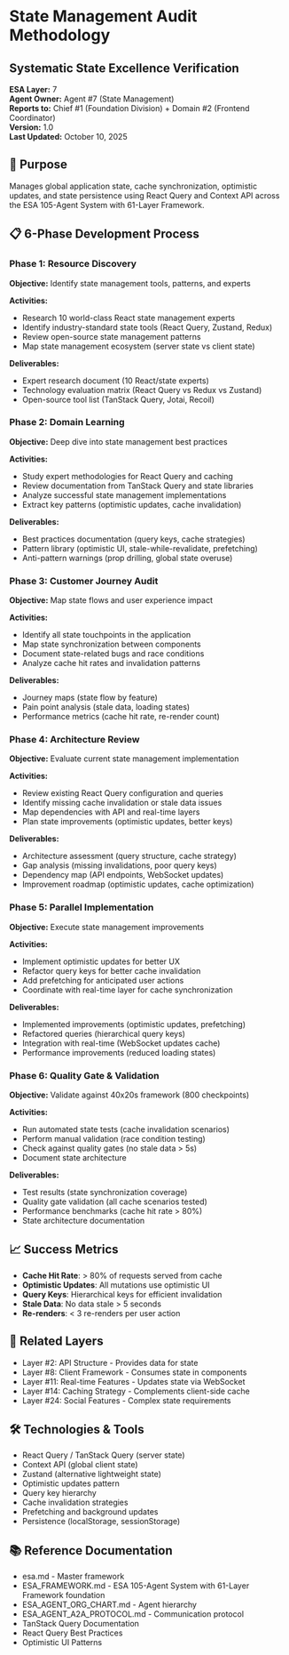 # State Management Audit Methodology
## Systematic State Excellence Verification

**ESA Layer:** 7  
**Agent Owner:** Agent #7 (State Management)  
**Reports to:** Chief #1 (Foundation Division) + Domain #2 (Frontend Coordinator)  
**Version:** 1.0  
**Last Updated:** October 10, 2025

## 🎯 Purpose
Manages global application state, cache synchronization, optimistic updates, and state persistence using React Query and Context API across the ESA 105-Agent System with 61-Layer Framework.

## 📋 6-Phase Development Process

### Phase 1: Resource Discovery
**Objective:** Identify state management tools, patterns, and experts

**Activities:**
- Research 10 world-class React state management experts
- Identify industry-standard state tools (React Query, Zustand, Redux)
- Review open-source state management patterns
- Map state management ecosystem (server state vs client state)

**Deliverables:**
- Expert research document (10 React/state experts)
- Technology evaluation matrix (React Query vs Redux vs Zustand)
- Open-source tool list (TanStack Query, Jotai, Recoil)

### Phase 2: Domain Learning
**Objective:** Deep dive into state management best practices

**Activities:**
- Study expert methodologies for React Query and caching
- Review documentation from TanStack Query and state libraries
- Analyze successful state management implementations
- Extract key patterns (optimistic updates, cache invalidation)

**Deliverables:**
- Best practices documentation (query keys, cache strategies)
- Pattern library (optimistic UI, stale-while-revalidate, prefetching)
- Anti-pattern warnings (prop drilling, global state overuse)

### Phase 3: Customer Journey Audit
**Objective:** Map state flows and user experience impact

**Activities:**
- Identify all state touchpoints in the application
- Map state synchronization between components
- Document state-related bugs and race conditions
- Analyze cache hit rates and invalidation patterns

**Deliverables:**
- Journey maps (state flow by feature)
- Pain point analysis (stale data, loading states)
- Performance metrics (cache hit rate, re-render count)

### Phase 4: Architecture Review
**Objective:** Evaluate current state management implementation

**Activities:**
- Review existing React Query configuration and queries
- Identify missing cache invalidation or stale data issues
- Map dependencies with API and real-time layers
- Plan state improvements (optimistic updates, better keys)

**Deliverables:**
- Architecture assessment (query structure, cache strategy)
- Gap analysis (missing invalidations, poor query keys)
- Dependency map (API endpoints, WebSocket updates)
- Improvement roadmap (optimistic updates, cache optimization)

### Phase 5: Parallel Implementation
**Objective:** Execute state management improvements

**Activities:**
- Implement optimistic updates for better UX
- Refactor query keys for better cache invalidation
- Add prefetching for anticipated user actions
- Coordinate with real-time layer for cache synchronization

**Deliverables:**
- Implemented improvements (optimistic updates, prefetching)
- Refactored queries (hierarchical query keys)
- Integration with real-time (WebSocket updates cache)
- Performance improvements (reduced loading states)

### Phase 6: Quality Gate & Validation
**Objective:** Validate against 40x20s framework (800 checkpoints)

**Activities:**
- Run automated state tests (cache invalidation scenarios)
- Perform manual validation (race condition testing)
- Check against quality gates (no stale data > 5s)
- Document state architecture

**Deliverables:**
- Test results (state synchronization coverage)
- Quality gate validation (all cache scenarios tested)
- Performance benchmarks (cache hit rate > 80%)
- State architecture documentation

## 📈 Success Metrics
- **Cache Hit Rate**: > 80% of requests served from cache
- **Optimistic Updates**: All mutations use optimistic UI
- **Query Keys**: Hierarchical keys for efficient invalidation
- **Stale Data**: No data stale > 5 seconds
- **Re-renders**: < 3 re-renders per user action

## 🔗 Related Layers
- Layer #2: API Structure - Provides data for state
- Layer #8: Client Framework - Consumes state in components
- Layer #11: Real-time Features - Updates state via WebSocket
- Layer #14: Caching Strategy - Complements client-side cache
- Layer #24: Social Features - Complex state requirements

## 🛠️ Technologies & Tools
- React Query / TanStack Query (server state)
- Context API (global client state)
- Zustand (alternative lightweight state)
- Optimistic updates pattern
- Query key hierarchy
- Cache invalidation strategies
- Prefetching and background updates
- Persistence (localStorage, sessionStorage)

## 📚 Reference Documentation
- esa.md - Master framework
- ESA_FRAMEWORK.md - ESA 105-Agent System with 61-Layer Framework foundation
- ESA_AGENT_ORG_CHART.md - Agent hierarchy
- ESA_AGENT_A2A_PROTOCOL.md - Communication protocol
- TanStack Query Documentation
- React Query Best Practices
- Optimistic UI Patterns
